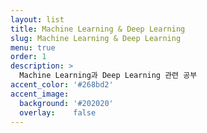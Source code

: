 ```yaml
---
layout: list
title: Machine Learning & Deep Learning
slug: Machine Learning & Deep Learning
menu: true
order: 1
description: >
  Machine Learning과 Deep Learning 관련 공부
accent_color: '#268bd2'
accent_image:
  background: '#202020'
  overlay:    false
---
```

